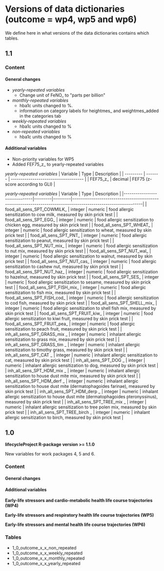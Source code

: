 # Versions of data dictionaries (outcome = wp4, wp5 and wp6)
We define here in what versions of the data dictionaries contains which tables.

## 1.1

### Content

#### General changes
- *yearly-repeated variables*
  - Change unit of FeNO_ to "parts per billion"
- *monthly-repeated variables*
  - hba1c units changed to %. 
  - information on category labels for heightmes_ and weightmes_added in the categories tab
- *weekly-repeated variables*
  - hba1c units changed to %
- *non-repeated variables*
  - hba1c units changed to %

#### Additional variables
- Non-priority variables for WP5
- Added FEF75_z_ to yearly-repeated variables

*yearly-repeated variables*
| Variable  | Type    | Description                           |
| --------- | ------- | ------------------------------------- |
| FEF75_z_	| decimal	| FEF75 (z-score according to GLI)      |

*yearly-repeated variables*
| Variable                | Type    | Description                           |
|-------------------------------|---------|---------|------------------------------------------------------------------------------------------------------------------|
| food_all_sens_SPT_COWMILK_    | integer | numeric | food allergic sensitization to cow milk, measured by skin prick test                                             |
| food_all_sens_SPT_EGG_        | integer | numeric | food allergic sensitization to chicken egg, measured by skin prick test                                          |
| food_all_sens_SPT_WHEAT_      | integer | numeric | food allergic sensitization to wheat, measured by skin prick test                                                |
| food_all_sens_SPT_PNT_        | integer | numeric | food allergic sensitization to peanut, measured by skin prick test                                               |
| food_all_sens_SPT_NUT_mix_    | integer | numeric | food allergic sensitization to nut mix, measured by skin prick test                                              |
| food_all_sens_SPT_NUT_wal_    | integer | numeric | food allergic sensitization to walnut, measured by skin prick test                                               |
| food_all_sens_SPT_NUT_cas_    | integer | numeric | food allergic sensitization to cashew nut, measured by skin prick test                                           |
| food_all_sens_SPT_NUT_haz_    | integer | numeric | food allergic sensitization to hazelnut, measured by skin prick test                                             |
| food_all_sens_SPT_SES_        | integer | numeric | food allergic sensitization to sesame, measured by skin prick test                                               |
| food_all_sens_SPT_FISH_mix_   | integer | numeric | food allergic sensitization to fish mix, measured by skin prick test                                             |
| food_all_sens_SPT_FISH_cod_   | integer | numeric | food allergic sensitization to cod fish, measured by skin prick test                                             |
| food_all_sens_SPT_SHELL_mix_  | integer | numeric | food allergic sensitization to shell fish mix, measured by skin prick test                                       |
| food_all_sens_SPT_FRUIT_kiw_  | integer | numeric | food allergic sensitization to kiwi fruit, measured by skin prick test                                           |
| food_all_sens_SPT_FRUIT_pea_  | integer | numeric | food allergic sensitization to peach fruit, measured by skin prick test                                          |
| inh_all_sens_SPT_GRASS_mix _  | integer | numeric | inhalant allergic sensitization to grass mix, measured by skin prick test                                        |
| inh_all_sens_SPT_GRASS_tim _  | integer | numeric | inhalant allergic sensitization to timothy grass, measured by skin prick test                                    |
| inh_all_sens_SPT_CAT _        | integer | numeric | inhalant allergic sensitization to cat, measured by skin prick test                                              |
| inh_all_sens_SPT_DOG _        | integer | numeric | inhalant allergic sensitization to dog, measured by skin prick test                                              |
| inh_all_sens_SPT_HDM_mix _    | integer | numeric | inhalant allergic sensitization to house dust mite mix, measured by skin prick test                              |
| inh_all_sens_SPT_HDM_derf _   | integer | numeric | inhalant allergic sensitization to house dust mite (dermatophagoides farinae), measured by skin prick test       |
| inh_all_sens_SPT_HDM_derp _   | integer | numeric | inhalant allergic sensitization to house dust mite (dermatophagoides pteronyssinus), measured by skin prick test |
| inh_all_sens_SPT_TREE_mix _   | integer | numeric | inhalant allergic sensitization to tree polen mix, measured by skin prick test                                   |
| inh_all_sens_SPT_TREE_birch _ | integer | numeric | inhalant allergic sensitization to birch, measured by skin prick test       |


## 1.0
**lifecycleProject R-package version >= 1.1.0**

New variables for work packages 4, 5 and 6.

### Content

#### General changes

#### Additional variables

**Early-life stressors and cardio-metabolic health life course trajectories (WP4)**


**Early-life stressors and respiratory health life course trajectories (WP5)**


**Early-life stressors and mental health life course trajectories (WP6)**

### Tables
- 1_0_outcome_x_x_non_repeated
- 1_0_outcome_x_x_weekly_repeated
- 1_0_outcome_x_x_monthly_repeated
- 1_0_outcome_x_x_yearly_repeated
